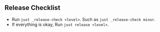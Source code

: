 ## Release Checklist

- Run `just _release-check <level>`. Such as `just _release-check minor`.
- If everything is okay, Run `just release <level>`.
